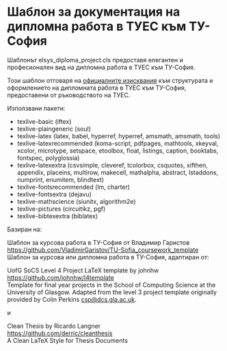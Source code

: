 # Шаблон за документация на дипломна работа в ТУЕС към ТУ-София

Шаблонът elsys_diploma_project.cls предоставя елегантен и професионален вид на дипломна работа в ТУЕС към ТУ-София.

Този шаблон отговаря на [официалните изисквания](https://docs.google.com/document/d/1VzBvhvyZdmg6xZiR0t4oY2UsfA8gEJz9/edit) към структурата и оформлението на дипломната работа в ТУЕС към ТУ-София, предоставени от ръководството на ТУЕС.

Използвани пакети:

- texlive-basic (iftex)
- texlive-plaingeneric (soul)
- texlive-latex (latex, babel, hyperref, hyperref, amsmath, amsmath, tools)
- texlive-latexrecommended (koma-script, pdfpages, mathtools, xkeyval, xcolor, microtype, setspace, etoolbox, float, listings, caption, booktabs, fontspec, polyglossia)
- texlive-latexextra (csvsimple, cleveref, tcolorbox, csquotes, xifthen, appendix, placeins, multirow, makecell, mathalpha, abstract, lstaddons, numprint, enumitem, blindtext)
- texlive-fontsrecommended (lm, charter)
- texlive-fontsextra (dejavu)
- texlive-mathscience (siunitx, algorithm2e)
- texlive-pictures (circuitikz, pgf)
- texlive-bibtexextra (biblatex)

Базиран на:

Шаблон за курсова работа в ТУ-София от Владимир Гаристов\
https://github.com/VladimirGaristov/TU-Sofia_coursework_template \
Шаблон за курсова или дипломна работа в ТУ-София, адаптиран от:

UofG SoCS Level 4 Project LaTeX template by johnhw\
https://github.com/johnhw/l4template \
Template for final year projects in the School of Computing Science at the University of Glasgow. Adapted from the level 3 project template originally provided by Colin Perkins <csp@dcs.gla.ac.uk>.

и

Clean Thesis by Ricardo Langner\
https://github.com/derric/cleanthesis \
A Clean LaTeX Style for Thesis Documents
